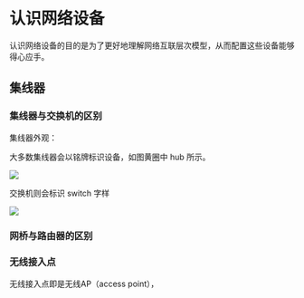 # 认识网络设备

认识网络设备的目的是为了更好地理解网络互联层次模型，从而配置这些设备能够得心应手。

## 集线器

### 集线器与交换机的区别

集线器外观：

大多数集线器会以铭牌标识设备，如图黄圈中 hub 所示。

![](https://i.postimg.cc/xT6yJBT6/Snipaste-2019-07-24-20-35-15.png)

交换机则会标识 switch 字样

![](https://i.postimg.cc/SKwKxB12/Snipaste-2019-07-24-21-18-36.png)

### 网桥与路由器的区别



### 无线接入点

无线接入点即是无线AP（access point），

![]()
